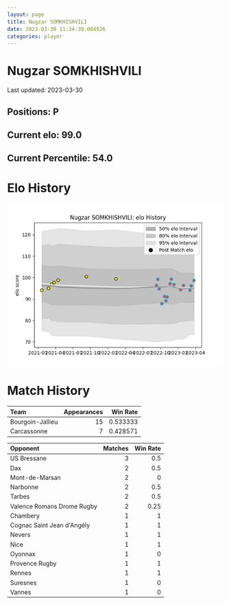 ```yaml
---  
layout: page  
title: Nugzar SOMKHISHVILI  
date: 2023-03-30 11:34:39.084926  
categories: player  
---
```

# Nugzar SOMKHISHVILI


Last updated: 2023-03-30
## Positions: P

## Current elo: 99.0

## Current Percentile: 54.0

# Elo History


![elo history](history_NugzarSOMKHISHVILI.png)
# Match History


| Team             |   Appearances |   Win Rate |
|:-----------------|--------------:|-----------:|
| Bourgoin-Jallieu |            15 |   0.533333 |
| Carcassonne      |             7 |   0.428571 |

| Opponent                   |   Matches |   Win Rate |
|:---------------------------|----------:|-----------:|
| US Bressane                |         3 |       0.5  |
| Dax                        |         2 |       0.5  |
| Mont-de-Marsan             |         2 |       0    |
| Narbonne                   |         2 |       0.5  |
| Tarbes                     |         2 |       0.5  |
| Valence Romans Drome Rugby |         2 |       0.25 |
| Chambery                   |         1 |       1    |
| Cognac Saint Jean d'Angély |         1 |       1    |
| Nevers                     |         1 |       1    |
| Nice                       |         1 |       1    |
| Oyonnax                    |         1 |       0    |
| Provence Rugby             |         1 |       1    |
| Rennes                     |         1 |       1    |
| Suresnes                   |         1 |       0    |
| Vannes                     |         1 |       0    |